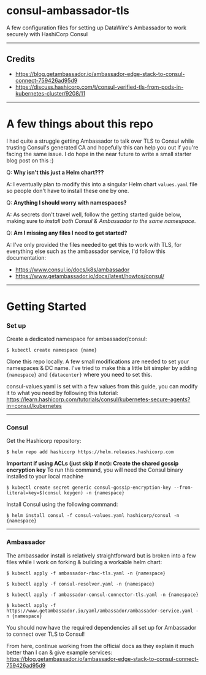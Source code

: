 # consul-ambassador-tls

A few configuration files for setting up DataWire's Ambassador to work securely with HashiCorp Consul

---

## Credits

- https://blog.getambassador.io/ambassador-edge-stack-to-consul-connect-759426ad95d9
- https://discuss.hashicorp.com/t/consul-verified-tls-from-pods-in-kubernetes-cluster/9208/11

---
# A few things about this repo 

I had quite a struggle getting Ambassador to talk over TLS to Consul while trusting Consul's generated CA and hopefully this can help you out if you're facing the same issue. I do hope in the near future to write a small starter blog post on this :)

Q: **Why isn't this just a Helm chart???**

A: I eventually plan to modify this into a singular Helm chart `values.yaml` file so people don't have to install these one by one. 

Q: **Anything I should worry with namespaces?**

A: As secrets don't travel well, follow the getting started guide below, making sure to *install both Consul & Ambassador to the same namespace*.

Q: **Am I missing any files I need to get started?**

A: I've only provided the files needed to get this to work with TLS, for everything else such as the ambassador service, I'd follow this documentation:
 - https://www.consul.io/docs/k8s/ambassador
 - https://www.getambassador.io/docs/latest/howtos/consul/
 
---

# Getting Started

### Set up

Create a dedicated namespace for ambassador/consul: 
```
$ kubectl create namespace {name}
```

Clone this repo locally. A few small modifications are needed to set your namespaces & DC name. I've tried to make this a little bit simpler by adding `{namespace}` and `{datacenter}` where you need to set this.

consul-values.yaml is set with a few values from this guide, you can modify it to what you need by following this tutorial: 
 https://learn.hashicorp.com/tutorials/consul/kubernetes-secure-agents?in=consul/kubernetes 

---

### Consul

Get the Hashicorp repository:
```
$ helm repo add hashicorp https://helm.releases.hashicorp.com
```
**Important if using ACLs (just skip if not): Create the shared gossip encryption key**
To run this command, you will need the Consul binary installed to your local machine

```
$ kubectl create secret generic consul-gossip-encryption-key --from-literal=key=$(consul keygen) -n {namespace}
```

Install Consul using the following command:
```
$ helm install consul -f consul-values.yaml hashicorp/consul -n {namespace}
```

--- 

### Ambassador

The ambassador install is relatively straightforward but is broken into a few files while I work on forking & building a workable helm chart:

```
$ kubectl apply -f ambassador-rbac-tls.yaml -n {namespace}
```

```
$ kubectl apply -f consul-resolver.yaml -n {namespace}
```

```
$ kubectl apply -f ambassador-consul-connector-tls.yaml -n {namespace}
```

```
$ kubectl apply -f https://www.getambassador.io/yaml/ambassador/ambassador-service.yaml -n {namespace}
```

You should now have the required dependencies all set up for Ambassador to connect over TLS to Consul! 

From here, continue working from the official docs as they explain it much better than I can & give example services: 
https://blog.getambassador.io/ambassador-edge-stack-to-consul-connect-759426ad95d9
